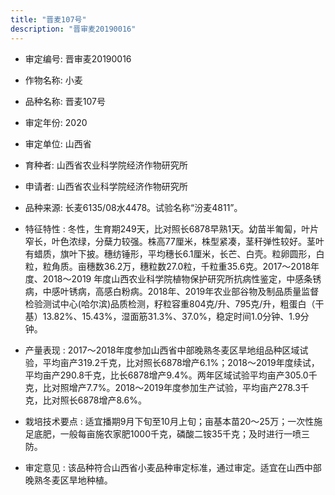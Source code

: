 ```yaml
---
title: "晋麦107号"
description: "晋审麦20190016"
---
```

* 审定编号:  晋审麦20190016

*  作物名称:  小麦

*  品种名称:  晋麦107号

*  审定年份:  2020

*  审定单位:  山西省

* 育种者:  山西省农业科学院经济作物研究所

*  申请者:  山西省农业科学院经济作物研究所

*  品种来源:  长麦6135/08水4478。试验名称“汾麦4811”。

*  特征特性 : 
冬性，生育期249天，比对照长6878早熟1天。幼苗半匍匐，叶片窄长，叶色浓绿，分蘖力较强。株高77厘米，株型紧凑，茎秆弹性较好。茎叶有蜡质，旗叶下披。穗纺锤形，平均穗长6.1厘米，长芒、白壳。粒卵圆形，白粒，粒角质。亩穗数36.2万，穗粒数27.0粒，千粒重35.6克。2017～2018年度、2018～2019 年度山西农业科学院植物保护研究所抗病性鉴定，中感条锈病，中感叶锈病，高感白粉病。2018年、2019年农业部谷物及制品质量监督检验测试中心(哈尔滨)品质检测，籽粒容重804克/升、795克/升，粗蛋白（干基）13.82%、15.43%，湿面筋31.3%、37.0%，稳定时间1.0分钟、1.9分钟。
 
*  产量表现 : 
2017～2018年度参加山西省中部晚熟冬麦区旱地组品种区域试验，平均亩产319.2千克，比对照长6878增产6.1%；2018～2019年度续试，平均亩产290.8千克，比长6878增产9.4%。两年区域试验平均亩产305.0千克，比对照增产7.7%。2018～2019年度参加生产试验，平均亩产278.3千克，比对照长6878增产8.6%。

*  栽培技术要点 : 
适宜播期9月下旬至10月上旬；亩基本苗20～25万；一次性施足底肥，一般每亩施农家肥1000千克，磷酸二铵35千克；及时进行一喷三防。

*  审定意见 : 
该品种符合山西省小麦品种审定标准，通过审定。适宜在山西中部晚熟冬麦区旱地种植。

